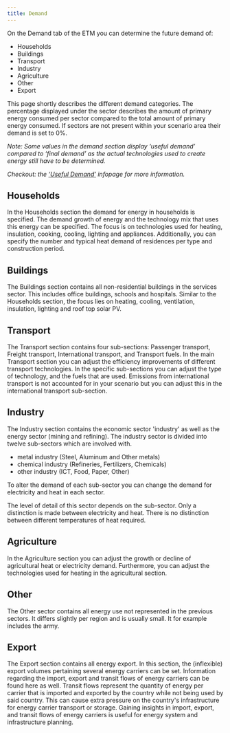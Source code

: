 ```yaml
---
title: Demand
---
```


On the Demand tab of the ETM you can determine the future demand of:

* Households
* Buildings
* Transport
* Industry
* Agriculture
* Other
* Export

This page shortly describes the different demand categories. The percentage displayed under the sector describes the amount of primary energy consumed per sector compared to the total amount of primary energy consumed. If sectors are not present within your scenario area their demand is set to 0%.

_Note: Some values in the demand section display ‘useful demand’ compared to ‘final demand’ as the actual technologies used to create energy still have to be determined._

_Checkout: the [‘Useful Demand’](useful-demand) infopage for more information._

## Households
In the Households section the demand for energy in households is specified. The demand growth of energy and the technology mix that uses this energy can be specified. The focus is on technologies used for heating, insulation, cooking, cooling, lighting and appliances. Additionally, you can specify the number and typical heat demand of residences per type and construction period.

## Buildings
The Buildings section contains all non-residential buildings in the services sector. This includes office buildings, schools and hospitals. Similar to the Households section, the focus lies on heating, cooling, ventilation, insulation, lighting and roof top solar PV.

## Transport
The Transport section contains four sub-sections: Passenger transport, Freight transport, International transport, and Transport fuels. In the main Transport section you can adjust the efficiency improvements of different transport technologies. In the specific sub-sections you can adjust the type of technology, and the fuels that are used. Emissions from international transport is not accounted for in your scenario but you can adjust this in the international transport sub-section.

## Industry
The Industry section contains the economic sector 'industry' as well as the energy sector (mining and refining). The industry sector is divided into twelve sub-sectors which are involved with. 
* metal industry (Steel, Aluminum and Other metals)
* chemical industry (Refineries, Fertilizers, Chemicals)
* other industry (ICT, Food, Paper, Other)

To alter the demand of each sub-sector you can change the demand for electricity and heat in each sector. 

The level of detail of this sector depends on the sub-sector. Only a distinction is made between electricity and heat. There is no distinction between different temperatures of heat required.

## Agriculture
In the Agriculture section you can adjust the growth or decline of agricultural heat or electricity demand. Furthermore, you can adjust the technologies used for heating in the agricultural section.

## Other
The Other sector contains all energy use not represented in the previous sectors. It differs slightly per region and is usually small. It for example includes the army.

## Export 
The Export section contains all energy export.
In this section, the (inflexible) export volumes pertaining several energy carriers can be set. Information regarding the import, export and transit flows of energy carriers can be found here as well. Transit flows represent the quantity of energy per carrier that is imported and exported by the country while not being used by said country. This can cause extra pressure on the country's infrastructure for energy carrier transport or storage. Gaining insights in import, export, and transit flows of energy carriers is useful for energy system and infrastructure planning. 
